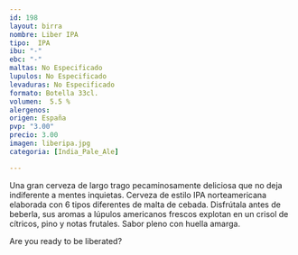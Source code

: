 ```yaml
---
id: 198
layout: birra
nombre: Liber IPA
tipo:  IPA
ibu: "-"
ebc: "-"
maltas: No Especificado
lupulos: No Especificado
levaduras: No Especificado
formato: Botella 33cl.
volumen:  5.5 %
alergenos: 
origen: España
pvp: "3.00"
precio: 3.00
imagen: liberipa.jpg
categoria: [India_Pale_Ale]

---
```

Una gran cerveza de largo trago pecaminosamente deliciosa que no deja indiferente a mentes inquietas. Cerveza de estilo IPA norteamericana elaborada con 6 tipos diferentes de malta de cebada. Disfrútala antes de beberla, sus aromas a lúpulos americanos frescos explotan en un crisol de cítricos, pino y notas frutales. Sabor pleno con huella amarga.

Are you ready to be liberated?